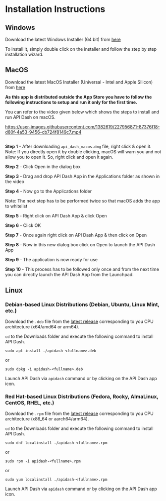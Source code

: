 # Installation Instructions

## Windows 
Download the latest Windows Installer (64 bit) from [here](https://github.com/foss42/apidash/releases/latest)

To install it, simply double click on the installer and follow the step by step installation wizard.

## MacOS

Download the latest MacOS Installer (Universal - Intel and Apple Silicon) from [here](https://github.com/foss42/apidash/releases/latest)

**As this app is distributed outside the App Store you have to follow the following instructions to setup and run it only for the first time.**

You can refer to the video given below which shows the steps to install and run API Dash on macOS.

https://user-images.githubusercontent.com/1382619/227956871-87376f18-d80f-4a53-9456-cb724f8149c7.mp4


##


**Step 1** - After downloading `api_dash_macos.dmg` file, right click & open it.  
Note: If you directly open it by double clicking, macOS will warn you and not allow you to open it. So, right click and open it again.

**Step 2** - Click Open in the dialog box

**Step 3** - Drag and drop API Dash App in the Applications folder as shown in the video

**Step 4** - Now go to the Applications folder

Note: The next step has to be performed twice so that macOS adds the app to whitelist

**Step 5** - Right click on API Dash App & click Open

**Step 6** - Click OK

**Step 7** - Once again right click on API Dash App & then click on Open

**Step 8** - Now in this new dialog box click on Open to launch the API Dash App

**Step 9** - The application is now ready for use 

**Step 10** - This process has to be followed only once and from the next time you can directly launch the API Dash App from the Launchpad.

## Linux

### Debian-based Linux Distributions (Debian, Ubuntu, Linux Mint, etc.)

Download the `.deb` file from the [latest release](https://github.com/foss42/apidash/releases/latest) corresponding to you CPU architecture (x64/amd64 or arm64).

`cd` to the Downloads folder and execute the following command to install API Dash.

```
sudo apt install ./apidash-<fullname>.deb
```

or

```
sudo dpkg -i apidash-<fullname>.deb
```

Launch API Dash via `apidash` command or by clicking on the API Dash app icon.

### Red Hat-based Linux Distributions (Fedora, Rocky, AlmaLinux, CentOS, RHEL, etc.)

Download the `.rpm` file from the [latest release](https://github.com/foss42/apidash/releases/latest) corresponding to you CPU architecture (x86_64 or aarch64/arm64).

`cd` to the Downloads folder and execute the following command to install API Dash.

```
sudo dnf localinstall ./apidash-<fullname>.rpm
```

or

```
sudo rpm -i apidash-<fullname>.rpm
```

or

```
sudo yum localinstall ./apidash-<fullname>.rpm
```

Launch API Dash via `apidash` command or by clicking on the API Dash app icon.
